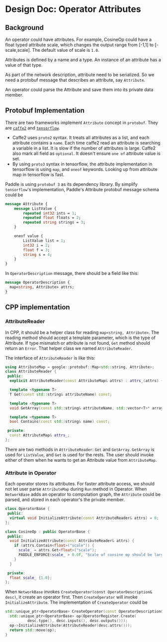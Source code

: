 # Design Doc: Operator Attributes

## Background

An operator could have attributes. For example, CosineOp could have a float typed attribute scale, which changes the output range from [-1,1] to [-scale,scale]. The default value of scale is `1.0`.

Attributes is defined by a name and a type. An instance of an attribute has a value of that type.

As part of the network description, attribute need to be serialized. So we need a protobuf message that describes an attribute, say `Attribute`.

An operator could parse the Attribute and save them into its private data member.

## Protobuf Implementation

There are two frameworks implement `Attribute` concept in `protobuf`. They are [`caffe2`](https://github.com/caffe2/caffe2/blob/master/caffe2/proto/caffe2.proto#L98) and [`tensorflow`](https://github.com/tensorflow/tensorflow/blob/master/tensorflow/core/framework/attr_value.proto#L16).

* Caffe2 uses `proto2` syntax. It treats all attributes as a list, and each attribute contains a `name`. Each time caffe2 read an attribute is searching a variable in a list. It is slow if the number of attributes is large. Caffe2 also mark all field as `optional`. It doesn't ensure `one of` attribute value is set.
* By using `proto3` syntax in tensorflow, the attribute implementation in tensorflow is using `map`, and `oneof` keywords. Looking up from attribute map in tensorflow is fast.

Paddle is using `protobuf 3` as its dependency library. By simplify `tensorflow`'s implementation, Paddle's Attribute protobuf message schema could be

```protobuf
message Attribute {
    message ListValue {
        repeated int32 ints = 1;
        repeated float floats = 2;
        repeated string strings = 3;
    }

    oneof value {
        ListValue list = 1;
        int32 i = 2;
        float f = 3;
        string s = 4;
    }
}
```

In `OperatorDescription` message, there should be a field like this:

```protobuf
message OperatorDescription {
  map<string, Attribute> attrs;
}
```

## CPP implementation

### AttributeReader

In CPP, it should be a helper class for reading `map<string, Attribute>`. The reading method should accept a template parameter, which is the type of Attribute.  If type mismatch or attribute is not found, `Get` method should return an `Error`. That helper class we named `AttributeReader`.

The interface of `AttributeReader` is like this:

```cpp
using AttributeMap = google::protobuf::Map<std::string, Attribute>;
class AttributeReader {
 public:
  explicit AttributeReader(const AttributeMap& attrs) : attrs_(attrs) {}

  template <typename T>
  T Get(const std::string& attributeName) const;

  template <typename T>
  void GetArray(const std::string& attributeName, std::vector<T>* array) const;

  template <typename T>
  bool Contains(const std::string& name) const;

 private:
  const AttributeMap& attrs_;
};
```

There are two methods in `AttributeReader`: `Get` and `GetArray`. `GetArray` is used for `ListValue`, and `Get` is used for the rests. The user should invoke either of them when he wants to get an Attribute value from `AttributeMap`.

### Attribute in Operator

Each operator stores its attributes. For faster attribute access, we should not let user parse `AttributeMap` during `Run` method in Operator. When `NetworkBase` adds an operator to computation graph, the `Attribute` could be parsed, and stored in each operator's the private member.

```cpp
class OperatorBase {
 public:
  virtual void InitializeAttribute(const AttributeReader& attrs) = 0;
};

class CosineOp : public OperatorBase {
 public:
  void InitializeAttribute(const AttributeReader& attrs) {
    if (attrs.Contain<float>("scale")) {
      scale_ = attrs.Get<float>("scale");
      PADDLE_ENFORCE(scale_ > 0.0f, "Scale of consine op should be larger than 0.0");
    }
  }

 private:
  float scale_ {1.0};
};
```

When `NetworkBase` invokes `CreateOperator(const OperatorDescription& desc)`, it create an operator first. Then `CreateOperator` will invoke `InitializeAttribute`. The implementation of `CreateOperator` could be

```cpp
std::unique_ptr<OperatorBase> CreateOperator(const OperatorDescription& desc) {
  std::unique_ptr<OperatorBase> op(OperatorRegister.Create(
          desc.type(), desc.inputs(), desc.outputs()));
  op->InitializeAttribute(AttributeReader(desc.attrs()));
  return std::move(op);
}
```

